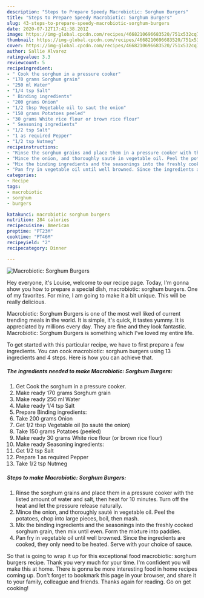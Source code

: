 ```yaml
---
description: "Steps to Prepare Speedy Macrobiotic: Sorghum Burgers"
title: "Steps to Prepare Speedy Macrobiotic: Sorghum Burgers"
slug: 43-steps-to-prepare-speedy-macrobiotic-sorghum-burgers
date: 2020-07-12T17:41:38.201Z
image: https://img-global.cpcdn.com/recipes/4668210696683520/751x532cq70/macrobiotic-sorghum-burgers-recipe-main-photo.jpg
thumbnail: https://img-global.cpcdn.com/recipes/4668210696683520/751x532cq70/macrobiotic-sorghum-burgers-recipe-main-photo.jpg
cover: https://img-global.cpcdn.com/recipes/4668210696683520/751x532cq70/macrobiotic-sorghum-burgers-recipe-main-photo.jpg
author: Sallie Alvarez
ratingvalue: 3.3
reviewcount: 5
recipeingredient:
- " Cook the sorghum in a pressure cooker"
- "170 grams Sorghum grain"
- "250 ml Water"
- "1/4 tsp Salt"
- " Binding ingredients"
- "200 grams Onion"
- "1/2 tbsp Vegetable oil to saut the onion"
- "150 grams Potatoes peeled"
- "30 grams White rice flour or brown rice flour"
- " Seasoning ingredients"
- "1/2 tsp Salt"
- "1 as required Pepper"
- "1/2 tsp Nutmeg"
recipeinstructions:
- "Rinse the sorghum grains and place them in a pressure cooker with the listed amount of water and salt, then heat for 10 minutes. Turn off the heat and let the pressure release naturally."
- "Mince the onion, and thoroughly sauté in vegetable oil. Peel the potatoes, chop into large pieces, boil, then mash."
- "Mix the binding ingredients and the seasonings into the freshly cooked sorghum grain, then mix until even. Form the mixture into paddies."
- "Pan fry in vegetable oil until well browned. Since the ingredients are cooked, they only need to be heated. Serve with your choice of sauce."
categories:
- Recipe
tags:
- macrobiotic
- sorghum
- burgers

katakunci: macrobiotic sorghum burgers 
nutrition: 284 calories
recipecuisine: American
preptime: "PT23M"
cooktime: "PT46M"
recipeyield: "2"
recipecategory: Dinner

---
```



![Macrobiotic: Sorghum Burgers](https://img-global.cpcdn.com/recipes/4668210696683520/751x532cq70/macrobiotic-sorghum-burgers-recipe-main-photo.jpg)

Hey everyone, it's Louise, welcome to our recipe page. Today, I'm gonna show you how to prepare a special dish, macrobiotic: sorghum burgers. One of my favorites. For mine, I am going to make it a bit unique. This will be really delicious.



Macrobiotic: Sorghum Burgers is one of the most well liked of current trending meals in the world. It is simple, it's quick, it tastes yummy. It is appreciated by millions every day. They are fine and they look fantastic. Macrobiotic: Sorghum Burgers is something which I've loved my entire life.


To get started with this particular recipe, we have to first prepare a few ingredients. You can cook macrobiotic: sorghum burgers using 13 ingredients and 4 steps. Here is how you can achieve that.

##### The ingredients needed to make Macrobiotic: Sorghum Burgers:

1. Get  Cook the sorghum in a pressure cooker.
1. Make ready 170 grams Sorghum grain
1. Make ready 250 ml Water
1. Make ready 1/4 tsp Salt
1. Prepare  Binding ingredients:
1. Take 200 grams Onion
1. Get 1/2 tbsp Vegetable oil (to sauté the onion)
1. Take 150 grams Potatoes (peeled)
1. Make ready 30 grams White rice flour (or brown rice flour)
1. Make ready  Seasoning ingredients:
1. Get 1/2 tsp Salt
1. Prepare 1 as required Pepper
1. Take 1/2 tsp Nutmeg




##### Steps to make Macrobiotic: Sorghum Burgers:

1. Rinse the sorghum grains and place them in a pressure cooker with the listed amount of water and salt, then heat for 10 minutes. Turn off the heat and let the pressure release naturally.
1. Mince the onion, and thoroughly sauté in vegetable oil. Peel the potatoes, chop into large pieces, boil, then mash.
1. Mix the binding ingredients and the seasonings into the freshly cooked sorghum grain, then mix until even. Form the mixture into paddies.
1. Pan fry in vegetable oil until well browned. Since the ingredients are cooked, they only need to be heated. Serve with your choice of sauce.




So that is going to wrap it up for this exceptional food macrobiotic: sorghum burgers recipe. Thank you very much for your time. I'm confident you will make this at home. There is gonna be more interesting food in home recipes coming up. Don't forget to bookmark this page in your browser, and share it to your family, colleague and friends. Thanks again for reading. Go on get cooking!
